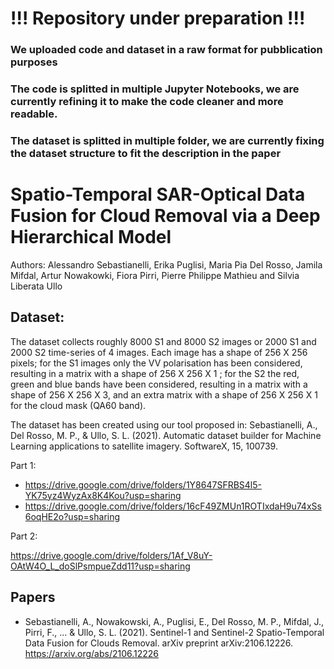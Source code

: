 # !!! Repository under preparation !!!
### We uploaded code and dataset in a raw format for pubblication purposes
### The code is splitted in multiple Jupyter Notebooks, we are currently refining it to make the code cleaner and more readable.
### The dataset is splitted in multiple folder, we are currently fixing the dataset structure to fit the description in the paper


# Spatio-Temporal SAR-Optical Data Fusion for Cloud Removal via a Deep Hierarchical Model

Authors: Alessandro Sebastianelli, Erika Puglisi, Maria Pia Del Rosso, Jamila Mifdal, Artur Nowakowki, Fiora Pirri, Pierre Philippe Mathieu and Silvia Liberata Ullo

## Dataset:
The dataset collects roughly 8000 S1 and 8000 S2 images or 2000 S1 and 2000 S2 time-series of 4 images. Each image has a shape of 256 X 256 pixels; for the S1 images only the VV polarisation has been considered, resulting in a matrix with a shape of 256 X 256 X 1 ; for the S2 the red, green and blue bands have been considered, resulting in a matrix with a shape of 256 X 256 X 3, and an extra matrix with a shape of 256 X 256 X 1 for the cloud mask (QA60 band).

The dataset has been created using our tool proposed in: Sebastianelli, A., Del Rosso, M. P., & Ullo, S. L. (2021). Automatic dataset builder for Machine Learning applications to satellite imagery. SoftwareX, 15, 100739.


Part 1:

- https://drive.google.com/drive/folders/1Y8647SFRBS4l5-YK75yz4WyzAx8K4Kou?usp=sharing
- https://drive.google.com/drive/folders/16cF49ZMUn1ROTIxdaH9u74xSs6oqHE2o?usp=sharing

Part 2:

https://drive.google.com/drive/folders/1Af_V8uY-OAtW4O_L_doSlPsmpueZdd11?usp=sharing



## Papers
- Sebastianelli, A., Nowakowski, A., Puglisi, E., Del Rosso, M. P., Mifdal, J., Pirri, F., ... & Ullo, S. L. (2021). Sentinel-1 and Sentinel-2 Spatio-Temporal Data Fusion for Clouds Removal. arXiv preprint arXiv:2106.12226. https://arxiv.org/abs/2106.12226 
